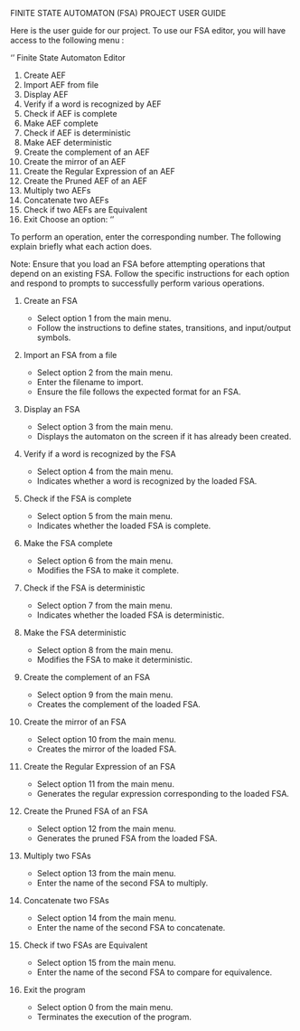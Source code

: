 FINITE STATE AUTOMATON (FSA) PROJECT
USER GUIDE



Here is the user guide for our project. To use our FSA editor, you will have access to the following menu :

‘’
Finite State Automaton Editor
1. Create AEF
2. Import AEF from file
3. Display AEF
4. Verify if a word is recognized by AEF
5. Check if AEF is complete
6. Make AEF complete
7. Check if AEF is deterministic
8. Make AEF deterministic
9. Create the complement of an AEF
10. Create the mirror of an AEF
11. Create the Regular Expression of an AEF
12. Create the Pruned AEF of an AEF
13. Multiply two AEFs
14. Concatenate two AEFs
15. Check if two AEFs are Equivalent
0. Exit
Choose an option:
‘’

To perform an operation, enter the corresponding number. The following explain briefly what each action does.

Note: Ensure that you load an FSA before attempting operations that depend on an existing FSA. Follow the specific instructions for each option and respond to prompts to successfully perform various operations.

1. Create an FSA
   - Select option 1 from the main menu.
   - Follow the instructions to define states, transitions, and input/output symbols.

2. Import an FSA from a file
   - Select option 2 from the main menu.
   - Enter the filename to import.
   - Ensure the file follows the expected format for an FSA.

3. Display an FSA
   - Select option 3 from the main menu.
   - Displays the automaton on the screen if it has already been created.

4. Verify if a word is recognized by the FSA
   - Select option 4 from the main menu.
   - Indicates whether a word is recognized by the loaded FSA.

5. Check if the FSA is complete
   - Select option 5 from the main menu.
   - Indicates whether the loaded FSA is complete.

6. Make the FSA complete
   - Select option 6 from the main menu.
   - Modifies the FSA to make it complete.

7. Check if the FSA is deterministic
   - Select option 7 from the main menu.
   - Indicates whether the loaded FSA is deterministic.

8. Make the FSA deterministic
   - Select option 8 from the main menu.
   - Modifies the FSA to make it deterministic.

9. Create the complement of an FSA
   - Select option 9 from the main menu.
   - Creates the complement of the loaded FSA.

10. Create the mirror of an FSA
    - Select option 10 from the main menu.
    - Creates the mirror of the loaded FSA.

11. Create the Regular Expression of an FSA
    - Select option 11 from the main menu.
    - Generates the regular expression corresponding to the loaded FSA.

12. Create the Pruned FSA of an FSA
    - Select option 12 from the main menu.
    - Generates the pruned FSA from the loaded FSA.

13. Multiply two FSAs
    - Select option 13 from the main menu.
    - Enter the name of the second FSA to multiply.

14. Concatenate two FSAs
    - Select option 14 from the main menu.
    - Enter the name of the second FSA to concatenate.

15. Check if two FSAs are Equivalent
    - Select option 15 from the main menu.
    - Enter the name of the second FSA to compare for equivalence.

0. Exit the program
   - Select option 0 from the main menu.
   - Terminates the execution of the program.


